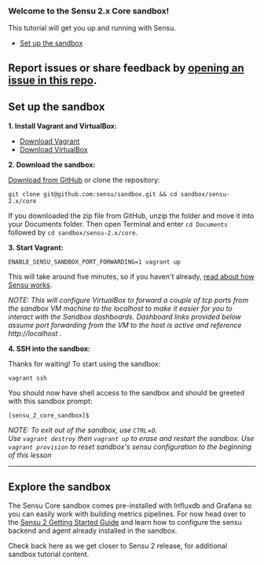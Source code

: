 ### Welcome to the Sensu 2.x Core sandbox!

This tutorial will get you up and running with Sensu.

- [Set up the sandbox](#set-up-the-sandbox)

Report issues or share feedback by [opening an issue in this repo](https://github.com/sensu/sandbox/issues/new).
---

## Set up the sandbox

**1. Install Vagrant and VirtualBox:**

- [Download Vagrant](https://www.vagrantup.com/downloads.html)
- [Download VirtualBox](https://www.virtualbox.org/wiki/Downloads)

**2. Download the sandbox:**

[Download from GitHub](https://github.com/sensu/sandbox/archive/core.zip) or clone the repository:

```
git clone git@github.com:sensu/sandbox.git && cd sandbox/sensu-2.x/core
```

If you downloaded the zip file from GitHub, unzip the folder and move it into your Documents folder.
Then open Terminal and enter `cd Documents` followed by `cd sandbox/sensu-2.x/core`.

**3. Start Vagrant:**

```
ENABLE_SENSU_SANDBOX_PORT_FORWARDING=1 vagrant up
```

This will take around five minutes, so if you haven't already, [read about how Sensu works](https://docs.sensu.io/sensu-core/2.0/).

_NOTE: This will configure VirtualBox to forward a couple of tcp ports from the sandbox VM machine to the localhost to make it easier for you to interact with the Sandbox dashboards. Dashboard links provided below assume port forwarding from the VM to the host is active and reference http://localhost ._

**4. SSH into the sandbox:**

Thanks for waiting! To start using the sandbox:

```
vagrant ssh
```

You should now have shell access to the sandbox and should be greeted with this sandbox prompt:  
```
[sensu_2_core_sandbox]$
```

_NOTE: To exit out of the sandbox, use `CTRL`+`D`.  
Use `vagrant destroy` then `vagrant up` to erase and restart the sandbox.
Use `vagrant provision` to reset sandbox's sensu configuration to the beginning of this lesson_


---

## Explore the sandbox
The Sensu Core sandbox comes pre-installed with Influxdb and Grafana so you can easily work with building metrics pipelines. 
For now head over to the [Sensu 2 Getting Started Guide](https://docs.sensu.io/sensu-core/2.0/getting-started/installation-and-configuration/) and learn how to configure the sensu backend and agent already installed in the sandbox.

Check back here as we get closer to Sensu 2 release, for additional sandbox tutorial content.  
